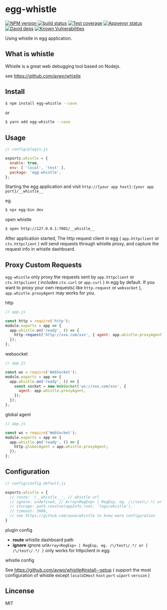 # egg-whistle

[![NPM version][npm-image]][npm-url]
[![build status][travis-image]][travis-url]
[![Test coverage][codecov-image]][codecov-url]
[![Appveyor status][appveyor-image]][appveyor-url]
[![David deps][david-image]][david-url]
[![Known Vulnerabilities][snyk-image]][snyk-url]

[npm-image]: https://img.shields.io/npm/v/egg-whistle.svg?style=flat-square
[npm-url]: https://npmjs.org/package/egg-whistle
[travis-image]: https://img.shields.io/travis/whxaxes/egg-whistle.svg?style=flat-square
[travis-url]: https://travis-ci.org/whxaxes/egg-whistle
[codecov-image]: https://codecov.io/gh/whxaxes/egg-whistle/branch/master/graph/badge.svg
[codecov-url]: https://codecov.io/gh/whxaxes/egg-whistle
[appveyor-url]: https://ci.appveyor.com/project/whxaxes/egg-whistle/branch/master
[appveyor-image]: https://ci.appveyor.com/api/projects/status/github/whxaxes/egg-whistle?branch=master&svg=true
[david-image]: https://img.shields.io/david/whxaxes/egg-whistle.svg?style=flat-square
[david-url]: https://david-dm.org/whxaxes/egg-whistle
[snyk-image]: https://snyk.io/test/npm/egg-whistle/badge.svg?style=flat-square
[snyk-url]: https://snyk.io/test/npm/egg-whistle

Using whistle in egg application.


## What is whistle

Whistle is a great web debugging tool based on Nodejs.

see https://github.com/avwo/whistle

## Install

```bash
$ npm install egg-whistle --save
```

or 

```bash
$ yarn add egg-whistle --save
```

## Usage

```js
// config/plugin.js

exports.whistle = {
  enable: true,
  env: [ 'local', 'test' ],
  package: 'egg-whistle',
};
```

Starting the egg application and visit `http://{your app host}:{your app port}/__whistle__`

eg.

```bash
$ npx egg-bin dev
```

open whistle

```bash
$ open http://127.0.0.1:7001/__whistle__
```

After application started, The http request client in egg ( `app.httpclient` or `ctx.httpclient` ) will send requests through whistle proxy, and capture the request info in whistle dashboard.

## Proxy Custom Requests

`egg-whistle` only proxy the requests sent by `app.httpclient` or `ctx.httpclient` ( includes `ctx.curl` or `app.curl` ) in egg by default. If you want to proxy your own requests( like `http.request` or `websocket` ), `app.whistle.proxyAgent` may works for you.

http

```js
// app.js

const http = require('http');
module.exports = app => {
  app.whistle.on('ready', () => {
    http.request('http://xxx.com/xxx', { agent: app.whistle.proxyAgent });
  });
};
```

websocket

```js
// app.js

const ws = require('WebSocket');
module.exports = app => {
  app.whistle.on('ready', () => {
    const socket = new WebSocket('ws://xxx.com/xxx', {
      agent: app.whistle.proxyAgent,
    });
  });
};
```

global agent

```js
// app.js

const ws = require('WebSocket');
module.exports = app => {
  app.whistle.on('ready', () => {
    http.globalAgent = app.whistle.proxyAgent;
  });
};
```

## Configuration

```js
// config/config.default.js

exports.whistle = {
  // route: '/__whistle__', // whistle url
  // ignore: undefined, // Array<RegExp> | RegExp, eg. /\/test\/.*/ or [ /\/test\/.*/ ]
  // storage: path.resolve(appInfo.root, 'logs/whistle'),
  // timeout: 3600,
  // see https://github.com/avwo/whistle to know more configuration
}
```

plugin config

- **route**  whistle dashboard path
- **ignore**  ignore url`Array<RegExp> | RegExp, eg. /\/test\/.*/ or [ /\/test\/.*/ ]` only works for httpclient in egg.

whistle config

See https://github.com/avwo/whistle#install--setup ( support the most configuration of whistle except `localUIHost` `host` `port` `uiport` `version`  )

## Lincense

MIT
